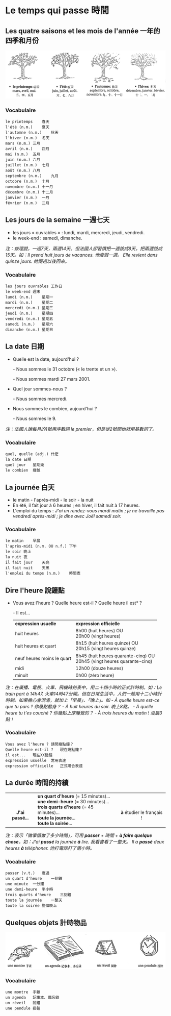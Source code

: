 # Le temps qui passe 時間

## Les quatre saisons et les mois de l'année 一年的四季和月份

![image-20210726213330256](../images/image-20210726213330256.png)

### Vocabulaire

```
le printemps	春天
l'été (n.m.)	夏天
l'automne (n.m.)	秋天
l'hiver (n.m.)	冬天
mars (n.m.)	三月
avril (n.m.)	四月
mai (n.m.)	五月
juin (n.m.)	六月
juillet (n.m.)	七月
août (n.m.)	八月
septembre (n.m.)	九月
octobre (n.m.)	十月
novembre (n.m.)	十一月
décembre (n.m.)	十二月
janvier (n.m.)	一月
février (n.m.)	二月
```

## Les jours de la semaine 一週七天

* les jours « ouvrables » : lundi, mardi, mercredi, jeudi, vendredi.
* le week-end : samedi, dimanche.

*注：按理說，一週7天，兩週14天。但法國人卻習慣把一週說成8天，把兩週說成15天。如：Il prend huit jours de vacances. 他度假一週。 Elle revient dans quinze jours. 她兩週以後回來。*

### Vocabulaire

```
les jours ouvrables	工作日
le week-end	週末
lundi (n.m.)	星期一
mardi (n.m.)	星期二
mercredi (n.m.)	星期三
jeudi (n.m.)	星期四
vendredi (n.m.)	星期五
samedi (n.m.)	星期六
dimanche (n.m.)	星期日
```

## La date 日期

* Quelle est la date, aujourd'hui ?

    \- Nous sommes le 31 octobre (« le trente et un »).

    \- Nous sommes mardi 27 mars 2001.

* Quel jour sommes-nous ?

    \- Nous sommes mercredi.

* Nous sommes le combien, aujourd'hui ?

    \- Nous sommes le 9.

*注：法國人說每月的1號用序數詞 le premier，但是從2號開始就用基數詞了。*

### Vocabulaire

```
quel, quelle (adj.)	什麽
la date	日期
quel jour	星期幾
le combien	幾號
```

## La journée 白天

* le matin - l'après-midi - le soir - la nuit
* En été, il fait jour à 6 heures ; en hiver, il fait nuit à 17 heures.
* L'emploi du temps : *J'ai un rendez-vous mardi matin ; je ne travaille pas vendredi après-midi ; je dîne avec Joël samedi soir.*

### Vocabulaire

```
le matin	早晨
l'après-midi (n.m. OU n.f.)	下午
le soir	晚上
la nuit	夜
il fait jour	天亮
il fait nuit	天黑
l'emploi du temps (n.m.)	時間表
```

## Dire l'heure 說鐘點

* Vous avez l'heure ? Quelle heure est-il ? Quelle heure il est\* ?

    \- Il est...

    <table>
        <tbody>
        	<tr>
            	<td><strong>expression usuelle</strong></td>
                <td><strong>expression officielle</strong></td>
            </tr>
            <tr>
            	<td>huit heures</td>
                <td>
                    8h00 (huit heures) OU<br />
                    20h00 (vingt heures)
                </td>
            </tr>
            <tr>
            	<td>huit heures et quart</td>
                <td>
                    8h15 (huit heures quinze) OU<br />
                    20h15 (vingt heures quinze)
                </td>
            </tr>
            <tr>
            	<td>neuf heures moins le quart</td>
                <td>
                	8h45 (huit heures quarante-cinq) OU <br />
                    20h45 (vingt heures quarante-cinq)
                </td>
            </tr>
            <tr>
            	<td>midi</td>
                <td>12h00 (douze heures)</td>
            </tr>
            <tr>
            	<td>minuit</td>
                <td>0h00 (zéro heure)</td>
            </tr>
        </tbody>
    </table>

*注：在廣播、電視、火車、飛機時刻表中，用二十四小時的正式計時制。如：Le train part à 14h47. 火車14時47分開。但在日常生活中，人們一般用十二小時計時制。如果擔心會混淆，就加上「早晨」、「晚上」。如 \- À quelle heure est-ce que tu pars ? 你幾點動身？ \- À huit heures du soir. 晚上8點。 \- À quelle heure tu t'es couché ? 你幾點上床睡覺的？ \- À trois heures du matin ! 淩晨3點！* 

### Vocabulaire

```
Vous avez l'heure ?	請問幾點鐘？
Quelle heure est-il ?	現在幾點鐘？
il est...	現在XX點鐘
expression usuelle	常用表達
expression officielle	正式場合表達
```

## La durée 時間的持續

<table>
	<tbody>
    	<tr>
        	<td align="center"><br /><br /><strong>J'ai passé...</strong></td>
            <td>
                <strong>un quart d'heure</strong> (= 15 minutes)...<br />
                <strong>une demi-heure</strong> (= 30 minutes)...<br />
                <strong>trois quarts d'heure</strong> (= 45 minutes)...<br />
                <strong>toute la journée</strong>...<br />
                <strong>toute la soirée</strong>...
            </td>
            <td align="center"><br /><br /><strong>à</strong> étudier le français !</td>
        </tr>
    </tbody>    
<table>

*注：表示「做事情做了多少時間」，可用 **passer** + 時間 + **à faire quelque chose**。如：J'ai **passé** la journée **à** lire. 我看書看了一整天。 Il a **passé** deux heures **à** téléphoner. 他打電話打了兩小時。*

### Vocabulaire

```
passer (v.t.)	度過
un quart d'heure	一刻鐘
une minute	一分鐘
une demi-heure	半小時
trois quarts d'heure	三刻鐘
toute la journée	一整天
toute la soirée	整個晚上
```

## Quelques objets 計時物品

![image-20210727232950986](../images/image-20210727232950986.png)

### Vocabulaire

```
une montre	手錶
un agenda	記事本、備忘錄
un réveil	鬧鐘
une pendule	掛鐘
```

